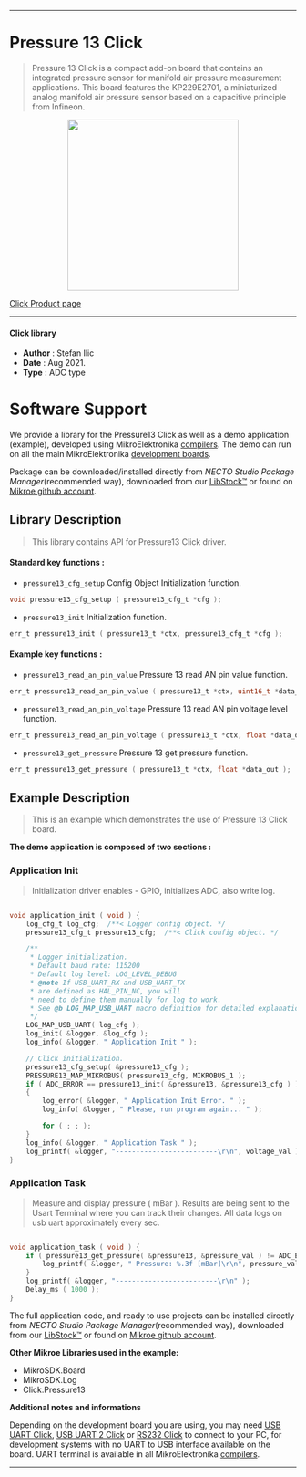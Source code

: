 
---
# Pressure 13 Click

> Pressure 13 Click is a compact add-on board that contains an integrated pressure sensor for manifold air pressure measurement applications. This board features the KP229E2701, a miniaturized analog manifold air pressure sensor based on a capacitive principle from Infineon.

<p align="center">
  <img src="https://download.mikroe.com/images/click_for_ide/pressure13_click.png" height=300px>
</p>

[Click Product page](https://www.mikroe.com/pressure-13-click)

---


#### Click library

- **Author**        : Stefan Ilic
- **Date**          : Aug 2021.
- **Type**          : ADC type


# Software Support

We provide a library for the Pressure13 Click
as well as a demo application (example), developed using MikroElektronika
[compilers](https://www.mikroe.com/necto-studio).
The demo can run on all the main MikroElektronika [development boards](https://www.mikroe.com/development-boards).

Package can be downloaded/installed directly from *NECTO Studio Package Manager*(recommended way), downloaded from our [LibStock&trade;](https://libstock.mikroe.com) or found on [Mikroe github account](https://github.com/MikroElektronika/mikrosdk_click_v2/tree/master/clicks).

## Library Description

> This library contains API for Pressure13 Click driver.

#### Standard key functions :

- `pressure13_cfg_setup` Config Object Initialization function.
```c
void pressure13_cfg_setup ( pressure13_cfg_t *cfg );
```

- `pressure13_init` Initialization function.
```c
err_t pressure13_init ( pressure13_t *ctx, pressure13_cfg_t *cfg );
```

#### Example key functions :

- `pressure13_read_an_pin_value` Pressure 13 read AN pin value function.
```c
err_t pressure13_read_an_pin_value ( pressure13_t *ctx, uint16_t *data_out );
```

- `pressure13_read_an_pin_voltage` Pressure 13 read AN pin voltage level function.
```c
err_t pressure13_read_an_pin_voltage ( pressure13_t *ctx, float *data_out );
```

- `pressure13_get_pressure` Pressure 13 get pressure function.
```c
err_t pressure13_get_pressure ( pressure13_t *ctx, float *data_out );
```

## Example Description

> This is an example which demonstrates the use of Pressure 13 Click board.

**The demo application is composed of two sections :**

### Application Init

> Initialization driver enables - GPIO, initializes ADC, also write log.

```c

void application_init ( void ) {
    log_cfg_t log_cfg;  /**< Logger config object. */
    pressure13_cfg_t pressure13_cfg;  /**< Click config object. */

    /** 
     * Logger initialization.
     * Default baud rate: 115200
     * Default log level: LOG_LEVEL_DEBUG
     * @note If USB_UART_RX and USB_UART_TX 
     * are defined as HAL_PIN_NC, you will 
     * need to define them manually for log to work. 
     * See @b LOG_MAP_USB_UART macro definition for detailed explanation.
     */
    LOG_MAP_USB_UART( log_cfg );
    log_init( &logger, &log_cfg );
    log_info( &logger, " Application Init " );

    // Click initialization.
    pressure13_cfg_setup( &pressure13_cfg );
    PRESSURE13_MAP_MIKROBUS( pressure13_cfg, MIKROBUS_1 );
    if ( ADC_ERROR == pressure13_init( &pressure13, &pressure13_cfg ) )
    {
        log_error( &logger, " Application Init Error. " );
        log_info( &logger, " Please, run program again... " );

        for ( ; ; );
    }
    log_info( &logger, " Application Task " );
    log_printf( &logger, "-------------------------\r\n", voltage_val );
}

```

### Application Task

> Measure and display pressure ( mBar ). Results are being sent to the Usart Terminal where you can track their changes. All data logs on usb uart approximately every sec.

```c

void application_task ( void ) {
    if ( pressure13_get_pressure( &pressure13, &pressure_val ) != ADC_ERROR ) {
        log_printf( &logger, " Pressure: %.3f [mBar]\r\n", pressure_val );
    }
    log_printf( &logger, "-------------------------\r\n" );
    Delay_ms ( 1000 );
}

```

The full application code, and ready to use projects can be installed directly from *NECTO Studio Package Manager*(recommended way), downloaded from our [LibStock&trade;](https://libstock.mikroe.com) or found on [Mikroe github account](https://github.com/MikroElektronika/mikrosdk_click_v2/tree/master/clicks).

**Other Mikroe Libraries used in the example:**

- MikroSDK.Board
- MikroSDK.Log
- Click.Pressure13

**Additional notes and informations**

Depending on the development board you are using, you may need
[USB UART Click](https://www.mikroe.com/usb-uart-click),
[USB UART 2 Click](https://www.mikroe.com/usb-uart-2-click) or
[RS232 Click](https://www.mikroe.com/rs232-click) to connect to your PC, for
development systems with no UART to USB interface available on the board. UART
terminal is available in all MikroElektronika
[compilers](https://shop.mikroe.com/compilers).

---
